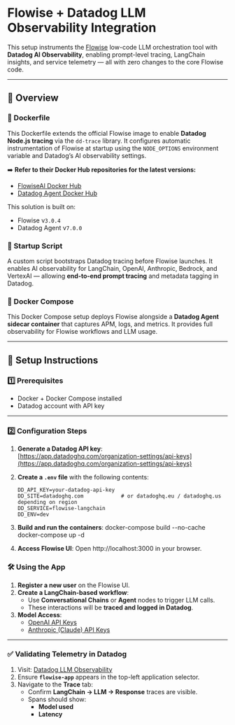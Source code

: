 # Flowise + Datadog LLM Observability Integration

This setup instruments the [Flowise](https://github.com/FlowiseAI/Flowise) low-code LLM orchestration tool with **Datadog AI Observability**, enabling prompt-level tracing, LangChain insights, and service telemetry — all with zero changes to the core Flowise code.

---

## 🔧 Overview

### 🐳 Dockerfile
This Dockerfile extends the official Flowise image to enable **Datadog Node.js tracing** via the `dd-trace` library. It configures automatic instrumentation of Flowise at startup using the `NODE_OPTIONS` environment variable and Datadog’s AI observability settings.

➡️ **Refer to their Docker Hub repositories for the latest versions:**
- [FlowiseAI Docker Hub](https://hub.docker.com/r/flowiseai/flowise)
- [Datadog Agent Docker Hub](https://hub.docker.com/r/datadog/agent)

This solution is built on:
- Flowise v`3.0.4`
- Datadog Agent v`7.0.0` 

### 📜 Startup Script
A custom script bootstraps Datadog tracing before Flowise launches. It enables AI observability for LangChain, OpenAI, Anthropic, Bedrock, and VertexAI — allowing **end-to-end prompt tracing** and metadata tagging in Datadog.

### 🧱 Docker Compose
This Docker Compose setup deploys Flowise alongside a **Datadog Agent sidecar container** that captures APM, logs, and metrics. It provides full observability for Flowise workflows and LLM usage.

---

## 🚀 Setup Instructions

### 1️⃣ Prerequisites
- Docker + Docker Compose installed
- Datadog account with API key

---

### 2️⃣ Configuration Steps

1. **Generate a Datadog API key**:  
   [https://app.datadoghq.com/organization-settings/api-keys](https://app.datadoghq.com/organization-settings/api-keys)

2. **Create a `.env` file** with the following contents:
   ```env
   DD_API_KEY=your-datadog-api-key
   DD_SITE=datadoghq.com            # or datadoghq.eu / datadoghq.us depending on region
   DD_SERVICE=flowise-langchain
   DD_ENV=dev

3. **Build and run the containers**:
    docker-compose build --no-cache
    docker-compose up -d

4. **Access Flowise UI**:
    Open http://localhost:3000 in your browser.

### 🛠️ Using the App

1. **Register a new user** on the Flowise UI.
2. **Create a LangChain-based workflow**:
   - Use **Conversational Chains** or **Agent** nodes to trigger LLM calls.
   - These interactions will be **traced and logged in Datadog**.
3. **Model Access**:
   - [OpenAI API Keys](https://platform.openai.com/api-keys)
   - [Anthropic (Claude) API Keys](https://console.anthropic.com/account/keys)

---

### ✅ Validating Telemetry in Datadog

1. Visit: [Datadog LLM Observability](https://app.datadoghq.com/llm/applications)
2. Ensure **`flowise-app`** appears in the top-left application selector.
3. Navigate to the **Trace** tab:
   - Confirm **LangChain → LLM → Response** traces are visible.
   - Spans should show:
     - **Model used**
     - **Latency**

